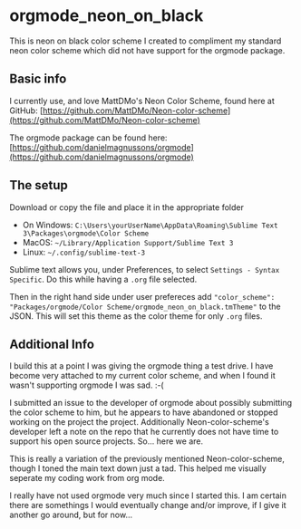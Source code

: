 # orgmode_neon_on_black

This is neon on black color scheme I created to compliment my standard neon color scheme which did not have support for the orgmode package.

## Basic info
I currently use, and love MattDMo's Neon Color Scheme, found here at GitHub: [https://github.com/MattDMo/Neon-color-scheme](https://github.com/MattDMo/Neon-color-scheme)

The orgmode package can be found here: [https://github.com/danielmagnussons/orgmode](https://github.com/danielmagnussons/orgmode)

## The setup
Download or copy the file and place it in the appropriate folder
- On Windows: `C:\Users\yourUserName\AppData\Roaming\Sublime Text 3\Packages\orgmode\Color Scheme`
- MacOS: `~/Library/Application Support/Sublime Text 3`
- Linux: `~/.config/sublime-text-3`

Sublime text allows you, under Preferences, to select `Settings - Syntax Specific`. Do this while having a `.org` file selected.

Then in the right hand side under user prefereces add `"color_scheme": "Packages/orgmode/Color Scheme/orgmode_neon_on_black.tmTheme"` to the JSON. This will set this theme as the color theme for only `.org` files.

## Additional Info
I build this at a point I was giving the orgmode thing a test drive. I have become very attached to my current color scheme, and when I found it wasn't supporting orgmode I was sad. :-(

I submitted an issue to the developer of orgmode about possibly submitting the color scheme to him, but he appears to have abandoned or stopped working on the project the project. Additionally Neon-color-scheme's developer left a note on the repo that he currently does not have time to support his open source projects. So... here we are.

This is really a variation of the previously mentioned Neon-color-scheme, though I toned the main text down just a tad. This helped me visually seperate my coding work from org mode.

I really have not used orgmode very much since I started this. I am certain there are somethings I would eventually change and/or improve, if I give it another go around, but for now...
